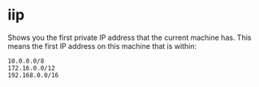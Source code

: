 # iip

Shows you the first private IP address that the current machine has.  This means the first IP address on this machine that is within:

```
10.0.0.0/8
172.16.0.0/12
192.168.0.0/16
```

